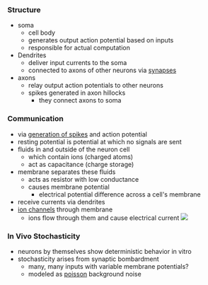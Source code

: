 ### Structure
+ soma
	+ cell body
	+ generates output action potential based on inputs
	+ responsible for actual computation
+ Dendrites
	+ deliver input currents to the soma
	+ connected to axons of other neurons via [synapses](Synapses.md)
+ axons
	+ relay output action potentials to other neurons
	+ spikes generated in axon hillocks
		+ they connect axons to soma
### Communication
+ via [generation of spikes](Spike%20Generation.md) and action potential
+ resting potential is potential at which no signals are sent
+ fluids in and outside of the neuron cell
	+ which contain ions (charged atoms)
	+ act as capacitance (charge storage)
+ membrane separates these fluids
	+ acts as resistor with low conductance
	+ causes membrane potential
		+ electrical potential difference across a cell's membrane
+ receive currents via dendrites
+ [ion channels](Ion%20Channels.md) through membrane
	+ ions flow through them and cause electrical current
 ![](../../../../z_images/Pasted%20image%2020250616111048.png)

### In Vivo Stochasticity
+ neurons by themselves show deterministic behavior in vitro
+ stochasticity arises from synaptic bombardment
	+ many, many inputs with variable membrane potentials?
	+ modeled as [poisson](../../../Mathematik/Wahrscheinlichkeitstheorie/Wahrscheinlichkeitsverteilungen/Poisson%20Verteilung.md) background noise